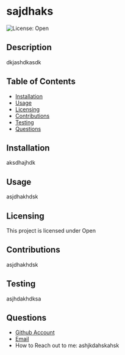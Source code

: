 
  # sajdhaks

  ![License: Open](https://img.shields.io/badge/License-Open-yellow.svg)

  ## Description
  dkjashdkasdk

  ## Table of Contents
  * [Installation](#installation)
  * [Usage](#usage)
  * [Licensing](#licensing)
  * [Contributions](#contributions)
  * [Testing](#testing)
  * [Questions](#questions)
  
  ## Installation
  aksdhajhdk

  ## Usage
  asjdhakhdsk

  ## Licensing
  This project is licensed under Open

  ## Contributions
  asjdhakhdsk

  ## Testing
  asjhdakhdksa

  ## Questions
  * [Github Account](https://github.com/samanthawolff)
  * [Email](samanthawolff07@gmail.com)
  * How to Reach out to me: ashjkdahskahsk
